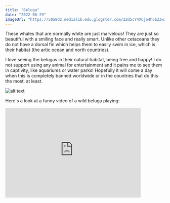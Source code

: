 ```yaml
---
title: "Beluga"
date: "2022-06-29"
imageUrl: "https://50a8d2.medialib.edu.glogster.com/Z2d5cY4XCjo4h5bZ3wI0/media/c9/c98926a216606f40bf994338382289c52fef1584/beluga-whale.jpg"
---
```


These whales that are normally white are just marvelous! They are just so beautiful with a smiling face and really smart. Unlike other cetaceans they do not have a dorsal fin which helps them to easily swim in ice, which is their habitat (the artic ocean and north countries). 

I love seeing the belugas in their natural habitat, being free and happy! I do not support using any animal for entertainment and it pains me to see them in captivity, like aquariums or water parks! Hopefully it will come a day when this is completely banned worldwide or in the countries that do this the most, at least. 

   ![alt text](https://img.huffingtonpost.com/asset/5d9a93a02100005903329adb.jpeg "Belugas in the wild")

Here's a look at a funny video of a wild beluga playing:

<div style="position: relative; padding-bottom: 56.25%; /* 16:9 */ height: 0;">
   <iframe style="position: absolute; top: 0;left: 0; width: 85%; height: 100%;" src="https://www.youtube.com/embed/NQ3sAIEg6OY" title="YouTube video player" frameborder="0" allow="accelerometer; autoplay; clipboard-write; encrypted-media; gyroscope; picture-in-picture" allowfullscreen></iframe>
</div>
